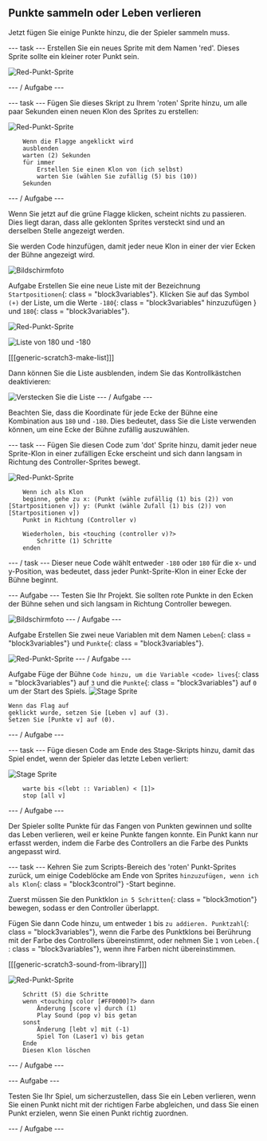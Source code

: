 ## Punkte sammeln oder Leben verlieren

Jetzt fügen Sie einige Punkte hinzu, die der Spieler sammeln muss.

\--- task \--- Erstellen Sie ein neues Sprite mit dem Namen 'red'. Dieses Sprite sollte ein kleiner roter Punkt sein.

![Red-Punkt-Sprite](images/dots-red.png)

\--- / Aufgabe \---

\--- task \--- Fügen Sie dieses Skript zu Ihrem 'roten' Sprite hinzu, um alle paar Sekunden einen neuen Klon des Sprites zu erstellen:

![Red-Punkt-Sprite](images/red-sprite.png)

```blocks3
    Wenn die Flagge angeklickt wird
    ausblenden
    warten (2) Sekunden
    für immer
        Erstellen Sie einen Klon von (ich selbst)
        warten Sie (wählen Sie zufällig (5) bis (10))
    Sekunden
```

\--- / Aufgabe \---

Wenn Sie jetzt auf die grüne Flagge klicken, scheint nichts zu passieren. Dies liegt daran, dass alle geklonten Sprites versteckt sind und an derselben Stelle angezeigt werden.

Sie werden Code hinzufügen, damit jeder neue Klon in einer der vier Ecken der Bühne angezeigt wird.

![Bildschirmfoto](images/dots-start.png)

Aufgabe Erstellen Sie eine neue Liste mit der Bezeichnung `Startpositionen`{: class = "block3variables"}. Klicken Sie auf das Symbol `(+)` der Liste, um die Werte `-180`{: class = "block3variables" hinzuzufügen } und `180`{: class = "block3variables"}.

![Red-Punkt-Sprite](images/red-sprite.png)

![Liste von 180 und -180](images/dots-list.png)

[[[generic-scratch3-make-list]]]

Dann können Sie die Liste ausblenden, indem Sie das Kontrollkästchen deaktivieren:

![Verstecken Sie die Liste](images/hide-list.png) \--- / Aufgabe \---

Beachten Sie, dass die Koordinate für jede Ecke der Bühne eine Kombination aus `180` und `-180`. Dies bedeutet, dass Sie die Liste verwenden können, um eine Ecke der Bühne zufällig auszuwählen.

\--- task \--- Fügen Sie diesen Code zum 'dot' Sprite hinzu, damit jeder neue Sprite-Klon in einer zufälligen Ecke erscheint und sich dann langsam in Richtung des Controller-Sprites bewegt.

![Red-Punkt-Sprite](images/red-sprite.png)

```blocks3
    Wenn ich als Klon
    beginne, gehe zu x: (Punkt (wähle zufällig (1) bis (2)) von [Startpositionen v]) y: (Punkt (wähle Zufall (1) bis (2)) von [Startpositionen v])
    Punkt in Richtung (Controller v)

    Wiederholen, bis <touching (controller v)?>
        Schritte (1) Schritte
    enden
```

\--- / task \--- Dieser neue Code wählt entweder `-180` oder `180` für die x- und y-Position, was bedeutet, dass jeder Punkt-Sprite-Klon in einer Ecke der Bühne beginnt.

\--- Aufgabe \--- Testen Sie Ihr Projekt. Sie sollten rote Punkte in den Ecken der Bühne sehen und sich langsam in Richtung Controller bewegen.

![Bildschirmfoto](images/dots-red-test.png) \--- / Aufgabe \---

Aufgabe Erstellen Sie zwei neue Variablen mit dem Namen `Leben`{: class = "block3variables"} und `Punkte`{: class = "block3variables"}.

![Red-Punkt-Sprite](images/red-sprite.png) \--- / Aufgabe \---

Aufgabe Füge der Bühne `Code hinzu, um die Variable <code> lives`{: class = "block3variables"} auf `3` und die `Punkte`{: class = "block3variables"} auf `0` um der Start des Spiels. ![Stage Sprite](images/stage-sprite.png)

```blocks3
Wenn das Flag auf
geklickt wurde, setzen Sie [Leben v] auf (3).
Setzen Sie [Punkte v] auf (0).
```

\--- / Aufgabe \---

\--- task \--- Füge diesen Code am Ende des Stage-Skripts hinzu, damit das Spiel endet, wenn der Spieler das letzte Leben verliert:

![Stage Sprite](images/stage-sprite.png)

```blocks3
    warte bis <(lebt :: Variablen) < [1]>
    stop [all v]
```

\--- / Aufgabe \---

Der Spieler sollte Punkte für das Fangen von Punkten gewinnen und sollte das Leben verlieren, weil er keine Punkte fangen konnte. Ein Punkt kann nur erfasst werden, indem die Farbe des Controllers an die Farbe des Punkts angepasst wird.

\--- task \--- Kehren Sie zum Scripts-Bereich des 'roten' Punkt-Sprites zurück, um einige Codeblöcke am Ende von Sprites `hinzuzufügen, wenn ich als Klon`{: class = "block3control"} -Start beginne.

Zuerst müssen Sie den Punktklon `in 5 Schritten`{: class = "block3motion"} bewegen, sodass er den Controller überlappt.

Fügen Sie dann Code hinzu, um entweder `1` bis `zu addieren. Punktzahl`{: class = "block3variables"}, wenn die Farbe des Punktklons bei Berührung mit der Farbe des Controllers übereinstimmt, oder nehmen Sie `1` von `Leben.`{ : class = "block3variables"}, wenn ihre Farben nicht übereinstimmen.

[[[generic-scratch3-sound-from-library]]]

![Red-Punkt-Sprite](images/red-sprite.png)

```blocks3
    Schritt (5) die Schritte
    wenn <touching color [#FF0000]?> dann
        Änderung [score v] durch (1)
        Play Sound (pop v) bis getan
    sonst
        Änderung [lebt v] mit (-1)
        Spiel Ton (Laser1 v) bis getan
    Ende
    Diesen Klon löschen
```

\--- / Aufgabe \---

\--- Aufgabe \---

Testen Sie Ihr Spiel, um sicherzustellen, dass Sie ein Leben verlieren, wenn Sie einen Punkt nicht mit der richtigen Farbe abgleichen, und dass Sie einen Punkt erzielen, wenn Sie einen Punkt richtig zuordnen.

\--- / Aufgabe \---
